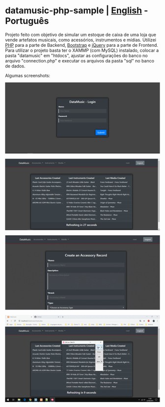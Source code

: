 # datamusic-php-sample | [English](README.md) - Português
Projeto feito com objetivo de simular um estoque de caixa de uma loja que vende artefatos musicais, 
como acessórios, instrumentos e mídias. 
Utilizei [PHP](https://www.php.net/) para a parte de Backend, 
[Bootstrap](https://getbootstrap.com/) e 
[jQuery](https://jquery.com/) para a parte de Frontend.
Para utilizar o projeto basta ter o XAMMP (com MySQL) instalado, colocar a pasta "datamusic" em "htdocs", 
ajustar as configurações do banco no arquivo "connection.php" e executar os arquivos da pasta "sql" no banco de dados.

Algumas screenshots:

![](screenshots/datamusic-login.PNG)

![](screenshots/datamusic-main.PNG)

![](screenshots/datamusic-create.gif)

![](screenshots/datamusic-search.gif)
